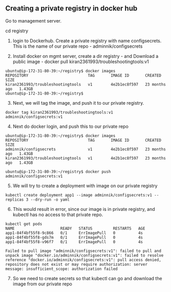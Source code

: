 
## Creating a private registry in docker hub

Go to management server.

cd registry

1. login to Dockerhub. Create a private registry with name configsecrets. This is the name of our private repo - adminnik/configsecrets


2. Install docker on mgmt server, create a dir registry -  and Download a public image - docker pull kiran2361993/troubleshootingtools:v1

```
ubuntu@ip-172-31-80-39:~/registry$ docker images
REPOSITORY                          TAG       IMAGE ID       CREATED         SIZE
kiran2361993/troubleshootingtools   v1        4e2b1ec8f597   23 months ago   1.43GB
ubuntu@ip-172-31-80-39:~/registry$ 

```

3. Next, we will tag the image, and push it to our private registry.

`docker tag kiran2361993/troubleshootingtools:v1 adminnik/configsecrets:v1`

4. Next do docker login, and push this to our private repo

```
ubuntu@ip-172-31-80-39:~/registry$ docker images
REPOSITORY                          TAG       IMAGE ID       CREATED         SIZE
adminnik/configsecrets              v1        4e2b1ec8f597   23 months ago   1.43GB
kiran2361993/troubleshootingtools   v1        4e2b1ec8f597   23 months ago   1.43GB

```

```
ubuntu@ip-172-31-80-39:~/registry$ docker push adminnik/configsecrets:v1

```

5. We will try to create a deployment with image on our private registry

`kubectl create deployment app1 --image adminnik/configsecrets:v1 --replicas 3 --dry-run -o yaml`

6. This would result in error, since our image is in private registry, and kubectl has no access to that private repo.

```
kubectl get pods
NAME                    READY   STATUS         RESTARTS   AGE
app1-84f4bf55f8-9c866   0/1     ErrImagePull   0          4s
app1-84f4bf55f8-gds7m   0/1     ErrImagePull   0          4s
app1-84f4bf55f8-v96f7   0/1     ErrImagePull   0          4s
```

`Failed to pull image "adminnik/configsecrets:v1": failed to pull and unpack image "docker.io/adminnik/configsecrets:v1": failed to resolve reference "docker.io/adminnik/configsecrets:v1": pull access denied, repository does not exist or may require authorization: server message: insufficient_scope: authorization failed`

7. So we need to create secrets so that kubectl can go and download the image from our private repo